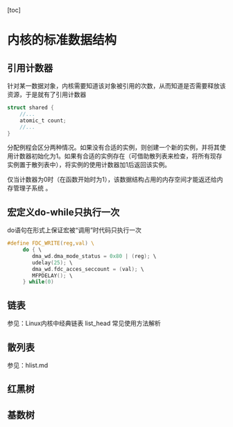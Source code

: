 [toc]

# 内核的标准数据结构

## 引用计数器

针对某一数据对象，内核需要知道该对象被引用的次数，从而知道是否需要释放该资源，于是就有了引用计数器

```c
struct shared {
    //...
    atomic_t count;
    //...
}
```

分配例程会区分两种情况。如果没有合适的实例，则创建一个新的实例，并将其使用计数器初始化为1。如果有合适的实例存在（可借助散列表来检查，将所有现存实例置于散列表中），将实例的使用计数器加1后返回该实例。  

仅当计数器为0时（在函数开始时为1），该数据结构占用的内存空间才能返还给内存管理子系统 。



## 宏定义do-while只执行一次

do语句在形式上保证宏被“调用”时代码只执行一次

```c
#define FDC_WRITE(reg,val) \ 
     do { \ 
    	dma_wd.dma_mode_status = 0x80 | (reg); \ 
     	udelay(25); \ 
    	dma_wd.fdc_acces_seccount = (val); \ 
     	MFPDELAY(); \ 
     } while(0)
```



## 链表

参见：Linux内核中经典链表 list_head 常见使用方法解析



## 散列表

参见：hlist.md



## 红黑树







## 基数树









